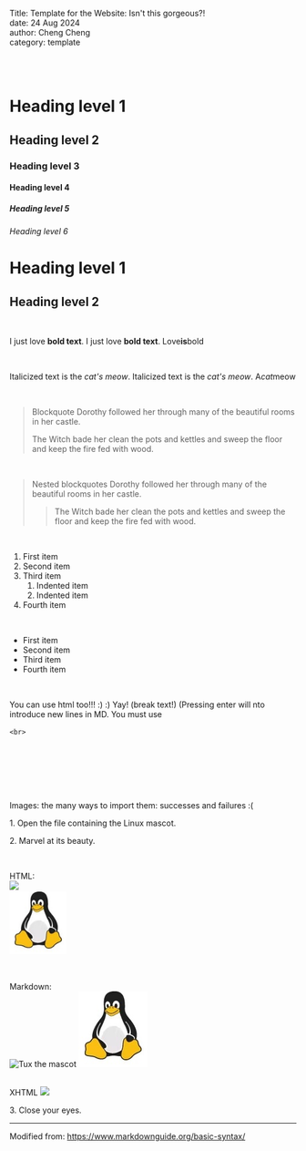 Title: Template for the Website: Isn't this gorgeous?!  
date: 24 Aug 2024  
author: Cheng Cheng  
category: template  

<br>
<br>

# Heading level 1	
## Heading level 2	
### Heading level 3	
#### Heading level 4	
##### Heading level 5	
###### Heading level 6

Heading level 1
===============
Heading level 2
---------------

<br>

I just love **bold text**.
I just love __bold text__.
Love**is**bold

<br>

Italicized text is the *cat's meow*.
Italicized text is the _cat's meow_.
A*cat*meow

<br>

> Blockquote
> Dorothy followed her through many of the beautiful rooms in her castle.
>
> The Witch bade her clean the pots and kettles and sweep the floor and keep the fire fed with wood.

<br>

> Nested blockquotes
> Dorothy followed her through many of the beautiful rooms in her castle.
>
>> The Witch bade her clean the pots and kettles and sweep the floor and keep the fire fed with wood.

<br>

1. First item
2. Second item
3. Third item
    1. Indented item
    2. Indented item
4. Fourth item

<br>

- First item
- Second item
- Third item
- Fourth item

<br>

You can use html too!!! :) :) Yay! (break text!) (Pressing enter will nto introduce new lines in MD. You must use
````
<br>
````
<br>
<br>
<br>
<br>
<br>

Images: the many ways to import them: successes and failures :(  


<p> 1. Open the file containing the Linux mascot. </p>

<p> 2. Marvel at its beauty. </p>

<br>

HTML:  
<img src="https://odysseyprogramme.github.io/images/tux.jpg" width="100" >
<br>
<img src="/content/images/tux.jpg" width="100"  alt="tux fails to show up">
 
 <br>
 
 Markdown:  
![Tux the mascot](https://odysseyprogramme.github.io/images/tux.jpg)
![tux fails to show up](/content/images/tux.jpg)

<br>
XHTML  
<img src="{static}/images/tux.jpg" width="100" />

<p> 3. Close your eyes. </p>


_____________________________________________
Modified from: https://www.markdownguide.org/basic-syntax/
